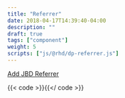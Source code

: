 ```yaml
---
title: "Referrer"
date: 2018-04-17T14:39:40-04:00
description: ""
draft: true
tags: ["component"]
weight: 5
scripts: ["js/@rhd/dp-referrer.js"]
---
```

[Add JBD Referrer](?referrer=jbd)

{{< code >}}<dp-referrer></dp-referrer>{{</ code >}}


